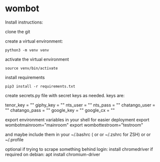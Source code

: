 # wombot

Install instructions:

clone the git

create a virtual environment:

    python3 -m venv venv

activate the virtual environment

    source venv/bin/activate

install requirements

    pip3 install -r requirements.txt

create secrets.py file with secret keys as needed.
keys are:

tenor_key = ""
giphy_key = ""
nts_user = ""
nts_pass = ""
chatango_user = ""
chatango_pass = ""
google_key = ""
google_cx = ""

export environment variables in your shell for easier deployment
    export wombotmainroom="mainroom"
    export wombottestroom="testroom"

and maybe include them in your ~/.bashrc ( or or ~/.zshrc for ZSH) or or ~/.profile


optional if trying to scrape something behind login:
install chromedriver if required
on debian:
    apt install chromium-driver